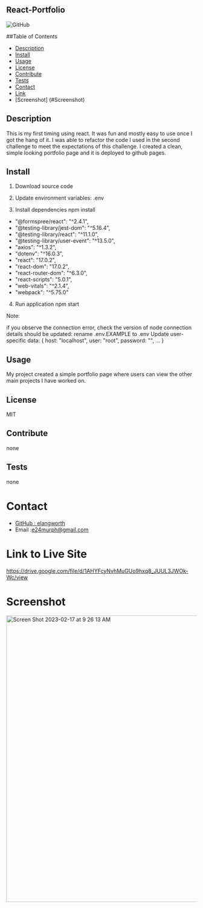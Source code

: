 ## React-Portfolio
![GitHub](https://img.shields.io/github/license/elangworth/react-portfolio?logo=GitHub&logoColor=blue)

##Table of Contents
* [Description](#Description)
* [Install](#Install)
* [Usage](#Usage)
* [License](#License)
* [Contribute](#Contribute)
* [Tests](#Tests)
* [Contact](#Contact)
* [Link](#Link)
* [Screenshot] (#Screenshot)

<a name="Description"></a>
## Description
This is my first timing using react. It was fun and mostly easy to use once I got the hang of it. I was able to refactor the code I used in the second challenge to meet the expectations of this challenge. I created a clean, simple looking portfolio page and it is deployed to github pages.

<a name="Install"></a>
## Install
1. Download source code

2. Update environment variables: .env

3. Install dependencies npm install
  * "@formspree/react": "^2.4.1",
  * "@testing-library/jest-dom": "^5.16.4",
  *  "@testing-library/react": "^11.1.0",
  * "@testing-library/user-event": "^13.5.0",
  *  "axios": "^1.3.2",
  *  "dotenv": "^16.0.3",
  *  "react": "17.0.2",
  *  "react-dom": "17.0.2",
  *  "react-router-dom": "^6.3.0",
  *  "react-scripts": "5.0.1",
  *  "web-vitals": "^2.1.4",
  *  "webpack": "^5.75.0"

4. Run application npm start

Note:

if you observe the connection error, check the version of node
connection details should be updated:
rename .env.EXAMPLE to .env
Update user-specific data: { host: "localhost", user: "root", password: "", ... }



<a name="Usage"></a>
## Usage
My project created a simple portfolio page where users can view the other main projects I have worked on.

<a name="License"></a>
## License
MIT

<a name="Contribute"></a>
## Contribute
none

<a name="Tests"></a>
## Tests
none    

<a name="Contact"></a>
# Contact 
* [GitHub : elangworth](https://github.com/elangworth)
* Email :e24murph@gmail.com

<a name="Link"></a>
# Link to Live Site
https://drive.google.com/file/d/1AHYFcyNvhMuGUo9hxq8_JUUL3JWOk-Wc/view

<a name="Screenshot"></a>
# Screenshot


<img width="756" alt="Screen Shot 2023-02-17 at 9 26 13 AM" src="https://user-images.githubusercontent.com/32778860/219730687-f10f6ea0-af03-4bd7-973e-68c121b04ed6.png">
